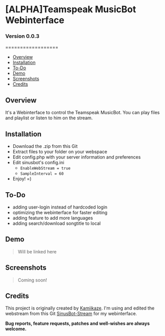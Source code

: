 # [ALPHA]Teamspeak MusicBot Webinterface
### Version 0.0.3
==================

- [Overview](#overview)
- [Installation](#installation)
- [To-Do](#To-Do)
- [Demo](#Demo)
- [Screenshots](#screenshots)
- [Credits](#credits)

## Overview ##

It's a Webinterface to control the Teamspeak MusicBot. You can play files and playlist or listen to him on the stream.


## Installation ##

- Download the .zip from this Git
- Extract files to your folder on your webspace
- Edit config.php with your server information and preferences
- Edit sinusbot's config.ini
	- ```EnableWebStream = true```
	- ```SampleInterval = 60```
- Enjoy! =)


## To-Do ##

- adding user-login instead of hardcoded login
- optimizing the webinterface for faster editing
- adding feature to add more languages
- adding search/download songtitle to local


## Demo ##

> Will be linked here


## Screenshots ##

> Coming soon!


## Credits ##

This project is originally created by [Kamiikaze](https://github.com/Kamiikaze).
I'm using and edited the webstream from this Git [SinusBot-Stream](https://github.com/Zahzi/SinusBot-Stream) for my webinterface.























**Bug reports, feature requests, patches and well-wishes are always welcome.**